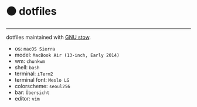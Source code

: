 # ⚫️ dotfiles

---

dotfiles maintained with [GNU stow](https://www.gnu.org/software/stow/).

* os: `macOS Sierra`
* model: `MacBook Air (13-inch, Early 2014)`
* wm: `chunkwm`
* shell: `bash`
* terminal: `iTerm2`
* terminal font: `Meslo LG`
* colorscheme: `seoul256`
* bar: `Übersicht`
* editor: `vim`
